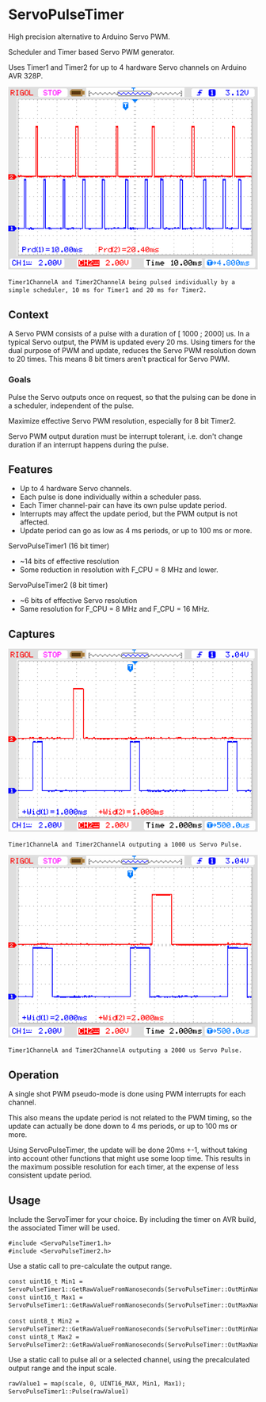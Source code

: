 # ServoPulseTimer


High precision alternative to Arduino Servo PWM.

Scheduler and Timer based Servo PWM generator. 

Uses Timer1 and Timer2 for up to 4 hardware Servo channels on Arduino AVR 328P.


![](https://github.com/GitMoDu/ServoPulseTimer/blob/master/Media/demomulti.png?raw=true)

    Timer1ChannelA and Timer2ChannelA being pulsed individually by a simple scheduler, 10 ms for Timer1 and 20 ms for Timer2.


## Context
A Servo PWM consists of a pulse with a duration of [ 1000 ; 2000] us. In a typical Servo output, the PWM is updated every 20 ms. Using timers for the dual purpose of PWM and update, reduces the Servo PWM resolution down to 20 times. This means 8 bit timers aren't practical for Servo PWM.

### Goals
Pulse the Servo outputs once on request, so that the pulsing can be done in a scheduler, independent of the pulse.

Maximize effective Servo PWM resolution, especially for 8 bit Timer2.

Servo PWM output duration must be interrupt tolerant, i.e. don't change duration if an interrupt happens during the pulse.


## Features

- Up to 4 hardware Servo channels.
- Each pulse is done individually within a scheduler pass.
- Each Timer channel-pair can have its own pulse update period.
- Interrupts may affect the update period, but the PWM output is not affected.
- Update period can go as low as 4 ms periods, or up to 100 ms or more.

ServoPulseTimer1 (16 bit timer)
- ~14 bits of effective resolution
- Some reduction in resolution with F_CPU = 8 MHz and lower.

ServoPulseTimer2 (8 bit timer)
- ~6 bits of effective Servo resolution
- Same resolution for F_CPU = 8 MHz and F_CPU = 16 MHz.


## Captures

![](https://github.com/GitMoDu/ServoPulseTimer/blob/master/Media/min.png?raw=true)

    Timer1ChannelA and Timer2ChannelA outputing a 1000 us Servo Pulse.
    
![](https://github.com/GitMoDu/ServoPulseTimer/blob/master/Media/max.png?raw=true)

    Timer1ChannelA and Timer2ChannelA outputing a 2000 us Servo Pulse.



## Operation

A single shot PWM pseudo-mode is done using PWM interrupts for each channel.

This also means the update period is not related to the PWM timing, so the update can actually be done down to 4 ms periods, or up to 100 ms or more.

Using ServoPulseTimer, the update will be done 20ms +-1, without taking into account other functions that might use some loop time. This results in the maximum possible resolution for each timer, at the expense of less consistent update period.


## Usage

Include the ServoTimer for your choice. By including the timer on AVR build, the associated Timer will be used.

    #include <ServoPulseTimer1.h>
    #include <ServoPulseTimer2.h>

Use a static call to pre-calculate the output range.
  
    const uint16_t Min1 = ServoPulseTimer1::GetRawValueFromNanoseconds(ServoPulseTimer::OutMinNanos);
    const uint16_t Max1 = ServoPulseTimer1::GetRawValueFromNanoseconds(ServoPulseTimer::OutMaxNanos);

    const uint8_t Min2 = ServoPulseTimer2::GetRawValueFromNanoseconds(ServoPulseTimer::OutMinNanos);
    const uint8_t Max2 = ServoPulseTimer2::GetRawValueFromNanoseconds(ServoPulseTimer::OutMaxNanos);
  
Use a static call to pulse all or a selected channel, using the precalculated output range and the input scale.

    rawValue1 = map(scale, 0, UINT16_MAX, Min1, Max1);
    ServoPulseTimer1::Pulse(rawValue1)
